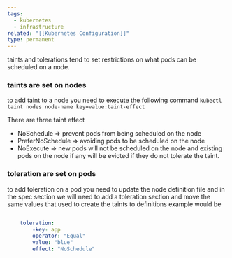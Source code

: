 ```yaml
---
tags:
  - kubernetes
  - infrastructure
related: "[[Kubernetes Configuration]]"
type: permanent
---
```

taints and tolerations tend to set restrictions on what pods can be scheduled on a node. 
### taints are set on nodes
to add taint to a node you need to execute the following command
`kubectl taint nodes node-name key=value:taint-effect`

There are three taint effect 
- NoSchedule => prevent pods from being scheduled on the node
- PreferNoSchedule => avoiding pods to be scheduled on the node
- NoExecute => new pods will not be scheduled on the node and existing pods on the node if any will be evicted if they do not tolerate the taint.

### toleration are set on pods

to add toleration on a pod you need to update the node definition file and in the spec section we will need to add a toleration section and move the same values that used to create the taints to definitions example would be 

```YAML

	toleration:
		-key: app
		operator: "Equal"
		value: "blue"
		effect: "NoSchedule"
```

